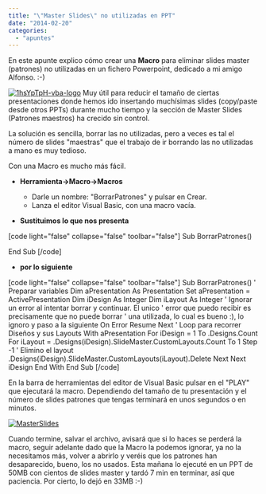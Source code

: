 ```yaml
---
title: "\"Master Slides\" no utilizadas en PPT"
date: "2014-02-20"
categories: 
  - "apuntes"
---
```


En este apunte explico cómo crear una **Macro** para eliminar slides master (patrones) no utilizadas en un fichero Powerpoint, dedicado a mi amigo Alfonso. :-)

[![1hsYpTpH-vba-logo](https://www.luispa.com/wp-content/uploads/2014/12/1hsYpTpH-vba-logo-300x114.png)](https://www.luispa.com/wp-content/uploads/2014/12/1hsYpTpH-vba-logo.png) Muy útil para reducir el tamaño de ciertas presentaciones donde hemos ido insertando muchísimas slides (copy/paste desde otros PPTs) durante mucho tiempo y la sección de Master Slides (Patrones maestros) ha crecido sin control.

La solución es sencilla, borrar las no utilizadas, pero a veces es tal el número de slides "maestras" que el trabajo de ir borrando las no utilizadas a mano es muy tedioso.

Con una Macro es mucho más fácil.

- **Herramienta->Macro->Macros**
    - Darle un nombre: "BorrarPatrones" y pulsar en Crear.
    - Lanza el editor Visual Basic, con una macro vacía.

- **Sustituimos lo que nos presenta**

\[code light="false" collapse="false" toolbar="false"\] Sub BorrarPatrones()

End Sub \[/code\]

- **por lo siguiente**

\[code light="false" collapse="false" toolbar="false"\] Sub BorrarPatrones() ' Preparar variables Dim aPresentation As Presentation Set aPresentation = ActivePresentation Dim iDesign As Integer Dim iLayout As Integer ' Ignorar un error al intentar borrar y continuar. El unico ' error que puedo recibir es precisamente que no puede borrar ' una utilizada, lo cual es bueno :), lo ignoro y paso a la siguiente On Error Resume Next ' Loop para recorrer Diseños y sus Layouts With aPresentation For iDesign = 1 To .Designs.Count For iLayout = .Designs(iDesign).SlideMaster.CustomLayouts.Count To 1 Step -1 ' Elimino el layout .Designs(iDesign).SlideMaster.CustomLayouts(iLayout).Delete Next Next iDesign End With End Sub \[/code\]

En la barra de herramientas del editor de Visual Basic pulsar en el "PLAY" que ejecutará la macro. Dependiendo del tamaño de tu presentación y el número de slides patrones que tengas terminará en unos segundos o en minutos.

[![MasterSlides](https://www.luispa.com/wp-content/uploads/2015/11/MasterSlides.png)](https://www.luispa.com/wp-content/uploads/2015/11/MasterSlides.png)

Cuando termine, salvar el archivo, avisará que si lo haces se perderá la macro, seguir adelante dado que la Macro la podemos ignorar, ya no la necesitamos más, volver a abrirlo y veréis que los patrones han desaparecido, bueno, los no usados. Esta mañana lo ejecuté en un PPT de 50MB con cientos de slides master y tardó 7 min en terminar, así que paciencia. Por cierto, lo dejó en 33MB :-)
